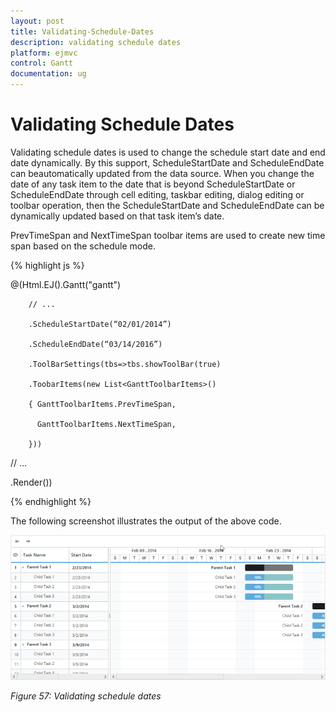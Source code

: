 ```yaml
---
layout: post
title: Validating-Schedule-Dates
description: validating schedule dates
platform: ejmvc
control: Gantt
documentation: ug
---
```


# Validating Schedule Dates

Validating schedule dates is used to change the schedule start date and end date dynamically. By this support, ScheduleStartDate and ScheduleEndDate can beautomatically updated from the data source. When you change the date of any task item to the date that is beyond ScheduleStartDate or ScheduleEndDate through cell editing, taskbar editing, dialog editing or toolbar operation, then the ScheduleStartDate and ScheduleEndDate can be dynamically updated based on that task item’s date.

PrevTimeSpan and NextTimeSpan toolbar items are used to create new time span based on the schedule mode.



{% highlight js %}



@(Html.EJ().Gantt("gantt")

        // ...

        .ScheduleStartDate(“02/01/2014”)

        .ScheduleEndDate(“03/14/2016”)

        .ToolBarSettings(tbs=>tbs.showToolBar(true)

        .ToobarItems(new List<GanttToolbarItems>()

        { GanttToolbarItems.PrevTimeSpan,

          GanttToolbarItems.NextTimeSpan,

        }))

// ...

 .Render())



{% endhighlight %}




The following screenshot illustrates the output of the above code.

![](Validating-Schedule-Dates_images/Validating-Schedule-Dates_img1.png)

_Figure 57: Validating schedule dates_

